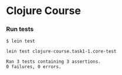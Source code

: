# Clojure Course

### Run tests
    $ lein test
    
    lein test clojure-course.task1-1.core-test
    
    Ran 3 tests containing 3 assertions.
    0 failures, 0 errors.
